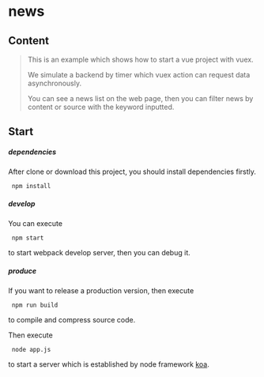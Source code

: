 # news

## Content

> This is an example which shows how to start a vue project with vuex.
>
> We simulate a backend by timer which vuex action can request data asynchronously.
>
> You can see a news list on the web page, then you can filter news by content or source with the keyword inputted.



## Start

##### dependencies
After clone or download this project, you should install dependencies firstly.

```shell
 npm install
```

##### develop

You can execute

```shell
 npm start
```

to start webpack develop server, then you can debug it.

##### produce

If you want to release a production version, then execute

```shell
 npm run build
```

to compile and compress source code.

Then execute

```shell
 node app.js
```

to start a server which is established by node framework [koa](https://github.com/koajs/koa).

